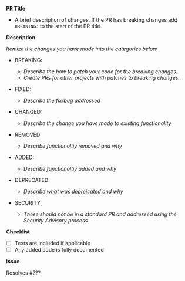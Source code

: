 <!--
Thanks for your contribution!

Please ensure that any applicable requirements below are satisfied before submitting this pull request. This will help ensure a quick and efficient review cycle.
-->

**PR Title**
- A brief description of changes. If the PR has breaking changes add `BREAKING:` 
to the start of the PR title.

**Description**

_Itemize the changes you have made into the categories below_

- BREAKING:
  - _Describe the how to patch your code for the breaking changes._
  - _Create PRs for other projects with patches to breaking changes._

- FIXED:
  - _Describe the fix/bug addressed_

- CHANGED:
  - _Describe the change you have made to existing functionality_

- REMOVED:
  - _Describe functionaltiy removed and why_

- ADDED:
  - _Describe functionaltiy added and why_

- DEPRECATED:
  - _Describe what was depreicated and why_

- SECURITY:
  - _These should not be in a standard PR and addressed using the Security Advisory process_

**Checklist**

- [ ] Tests are included if applicable
- [ ] Any added code is fully documented

**Issue**

Resolves #???
